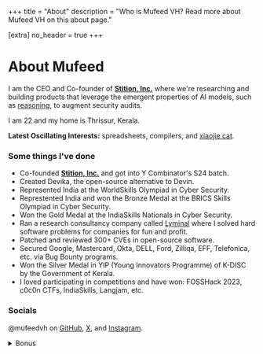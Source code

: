 +++
title = "About"
description = "Who is Mufeed VH? Read more about Mufeed VH on this about page."

[extra]
no_header = true
+++

# About Mufeed

I am the CEO and Co-founder of [**Stition, Inc.**](https://stition.ai "Stition, Inc's website") where we're researching and building products that leverage the emergent properties of AI models, such as <u>reasoning</u>, to augment security audits.

I am <span id="my_age"><noscript>22</noscript></span> and my home is Thrissur, Kerala.

**Latest Oscillating Interests:** spreadsheets, compilers, and [xiaojie cat](https://www.instagram.com/xiaojie_cat).

### Some things I've done

- Co-founded [**Stition, Inc.**](https://stition.ai "Stition, Inc's website") and got into Y Combinator's S24 batch.
- Created Devika, the open-source alternative to Devin.
- Represented India at the WorldSkills Olympiad in Cyber Security.
- Represtented India and won the Bronze Medal at the BRICS Skills Olympiad in Cyber Security.
- Won the Gold Medal at the IndiaSkills Nationals in Cyber Security.
- Ran a research consultancy company called [Lyminal](https://lyminal.space/) where I solved hard software problems for companies for fun and profit.
- Patched and reviewed 300+ CVEs in open-source software.
- Secured Google, Mastercard, Okta, DELL, Ford, Zilliqa, EFF, Telefonica, etc. via Bug Bounty programs.
- Won the Silver Medal in YIP (Young Innovators Programme) of K-DISC by the Government of Kerala.
- I loved participating in competitions and have won: FOSSHack 2023, c0c0n CTFs, IndiaSkills, Langjam, etc.

### Socials

@mufeedvh on [GitHub](https://github.com/mufeedvh), [X](https://x.com/mufeedvh), and [Instagram](https://instagram.com/mufeedvh).

<details>
  <summary style="cursor: pointer;">Bonus</summary>
  <br>
  <img src="/assets/images/cats.jpg" alt="cats">
</details>
<br>

<script>
function me_when() {
    var a = new Date(2002,5,13);
    var b = new Date();
    var c = b - a;
    var d = c / (1000 * 60 * 60 * 24 * 365.25);
    document.getElementById('my_age').innerHTML = '' + Math.floor(d) + '.' + (d % 1).toFixed(9).substr(2)
}
setInterval(me_when, 1)
</script>